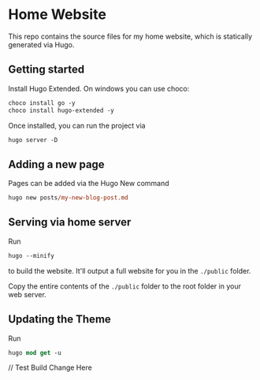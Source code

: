 # Home Website

This repo contains the source files for my home website, which is statically generated via Hugo.

## Getting started

Install Hugo Extended. On windows you can use choco:

```ps
choco install go -y
choco install hugo-extended -y
```

Once installed, you can run the project via 

```ps
hugo server -D
```

## Adding a new page

Pages can be added via the Hugo New command

```ps
hugo new posts/my-new-blog-post.md
```

## Serving via home server

Run 

```ps
hugo --minify
```

to build the website. It'll output a full website for you in the `./public` folder.

Copy the entire contents of the `./public` folder to the root folder in your web server.

## Updating the Theme

Run 

```ps
hugo mod get -u
```

// Test Build Change Here